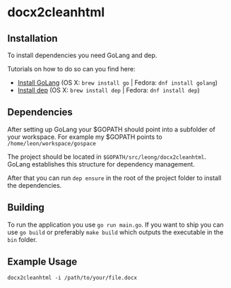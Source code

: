 # docx2cleanhtml

## Installation

To install dependencies you need GoLang and dep.

Tutorials on how to do so can you find here:

+ [Install GoLang](https://golang.org/doc/install) (OS X: `brew install go` | Fedora: `dnf install golang`)
+ [Install dep](https://github.com/golang/dep) (OS X: `brew install dep` | Fedora: `dnf install dep`)

## Dependencies

After setting up GoLang your $GOPATH should point into a subfolder of your workspace.
For example my $GOPATH points to `/home/leon/workspace/gospace`

The project should be located in `$GOPATH/src/leong/docx2cleanhtml`.
GoLang establishes this structure for dependency management.

After that you can run `dep ensure` in the root of the project folder to install the dependencies.

## Building

To run the application you use `go run main.go`.
If you want to ship you can use `go build`
or preferably `make build` which outputs the executable in the `bin` folder.

## Example Usage

`docx2cleanhtml -i /path/to/your/file.docx`
